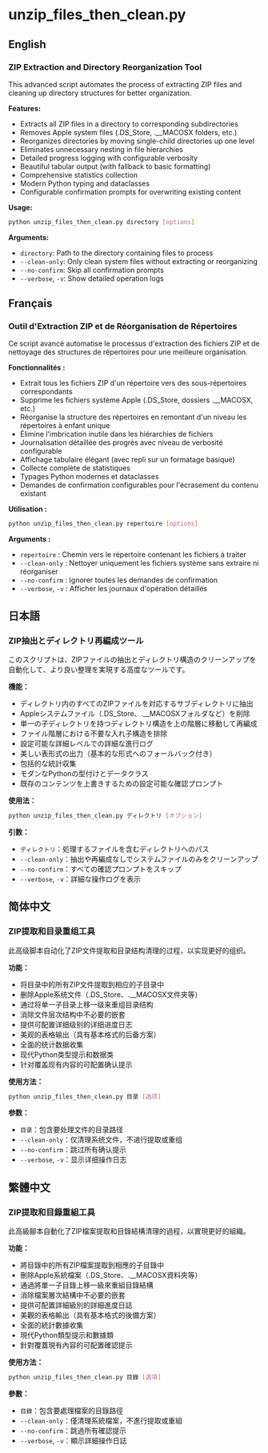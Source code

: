 # unzip_files_then_clean.py

## English

### ZIP Extraction and Directory Reorganization Tool

This advanced script automates the process of extracting ZIP files and cleaning up directory structures for better organization.

**Features:**
- Extracts all ZIP files in a directory to corresponding subdirectories
- Removes Apple system files (.DS_Store, .__MACOSX folders, etc.)
- Reorganizes directories by moving single-child directories up one level
- Eliminates unnecessary nesting in file hierarchies
- Detailed progress logging with configurable verbosity
- Beautiful tabular output (with fallback to basic formatting)
- Comprehensive statistics collection
- Modern Python typing and dataclasses
- Configurable confirmation prompts for overwriting existing content

**Usage:**
```bash
python unzip_files_then_clean.py directory [options]
```

**Arguments:**
- `directory`: Path to the directory containing files to process
- `--clean-only`: Only clean system files without extracting or reorganizing
- `--no-confirm`: Skip all confirmation prompts
- `--verbose`, `-v`: Show detailed operation logs

## Français

### Outil d'Extraction ZIP et de Réorganisation de Répertoires

Ce script avancé automatise le processus d'extraction des fichiers ZIP et de nettoyage des structures de répertoires pour une meilleure organisation.

**Fonctionnalités :**
- Extrait tous les fichiers ZIP d'un répertoire vers des sous-répertoires correspondants
- Supprime les fichiers système Apple (.DS_Store, dossiers .__MACOSX, etc.)
- Réorganise la structure des répertoires en remontant d'un niveau les répertoires à enfant unique
- Élimine l'imbrication inutile dans les hiérarchies de fichiers
- Journalisation détaillée des progrès avec niveau de verbosité configurable
- Affichage tabulaire élégant (avec repli sur un formatage basique)
- Collecte complète de statistiques
- Typages Python modernes et dataclasses
- Demandes de confirmation configurables pour l'écrasement du contenu existant

**Utilisation :**
```bash
python unzip_files_then_clean.py repertoire [options]
```

**Arguments :**
- `repertoire` : Chemin vers le répertoire contenant les fichiers à traiter
- `--clean-only` : Nettoyer uniquement les fichiers système sans extraire ni réorganiser
- `--no-confirm` : Ignorer toutes les demandes de confirmation
- `--verbose`, `-v` : Afficher les journaux d'opération détaillés

## 日本語

### ZIP抽出とディレクトリ再編成ツール

このスクリプトは、ZIPファイルの抽出とディレクトリ構造のクリーンアップを自動化して、より良い整理を実現する高度なツールです。

**機能：**
- ディレクトリ内のすべてのZIPファイルを対応するサブディレクトリに抽出
- Appleシステムファイル（.DS_Store、.__MACOSXフォルダなど）を削除
- 単一の子ディレクトリを持つディレクトリ構造を上の階層に移動して再編成
- ファイル階層における不要な入れ子構造を排除
- 設定可能な詳細レベルでの詳細な進行ログ
- 美しい表形式の出力（基本的な形式へのフォールバック付き）
- 包括的な統計収集
- モダンなPythonの型付けとデータクラス
- 既存のコンテンツを上書きするための設定可能な確認プロンプト

**使用法：**
```bash
python unzip_files_then_clean.py ディレクトリ [オプション]
```

**引数：**
- `ディレクトリ`：処理するファイルを含むディレクトリへのパス
- `--clean-only`：抽出や再編成なしでシステムファイルのみをクリーンアップ
- `--no-confirm`：すべての確認プロンプトをスキップ
- `--verbose`, `-v`：詳細な操作ログを表示

## 简体中文

### ZIP提取和目录重组工具

此高级脚本自动化了ZIP文件提取和目录结构清理的过程，以实现更好的组织。

**功能：**
- 将目录中的所有ZIP文件提取到相应的子目录中
- 删除Apple系统文件（.DS_Store、.__MACOSX文件夹等）
- 通过将单一子目录上移一级来重组目录结构
- 消除文件层次结构中不必要的嵌套
- 提供可配置详细级别的详细进度日志
- 美观的表格输出（具有基本格式的后备方案）
- 全面的统计数据收集
- 现代Python类型提示和数据类
- 针对覆盖现有内容的可配置确认提示

**使用方法：**
```bash
python unzip_files_then_clean.py 目录 [选项]
```

**参数：**
- `目录`：包含要处理文件的目录路径
- `--clean-only`：仅清理系统文件，不进行提取或重组
- `--no-confirm`：跳过所有确认提示
- `--verbose`, `-v`：显示详细操作日志

## 繁體中文

### ZIP提取和目錄重組工具

此高級腳本自動化了ZIP檔案提取和目錄結構清理的過程，以實現更好的組織。

**功能：**
- 將目錄中的所有ZIP檔案提取到相應的子目錄中
- 刪除Apple系統檔案（.DS_Store、.__MACOSX資料夾等）
- 通過將單一子目錄上移一級來重組目錄結構
- 消除檔案層次結構中不必要的嵌套
- 提供可配置詳細級別的詳細進度日誌
- 美觀的表格輸出（具有基本格式的後備方案）
- 全面的統計數據收集
- 現代Python類型提示和數據類
- 針對覆蓋現有內容的可配置確認提示

**使用方法：**
```bash
python unzip_files_then_clean.py 目錄 [選項]
```

**參數：**
- `目錄`：包含要處理檔案的目錄路徑
- `--clean-only`：僅清理系統檔案，不進行提取或重組
- `--no-confirm`：跳過所有確認提示
- `--verbose`, `-v`：顯示詳細操作日誌
